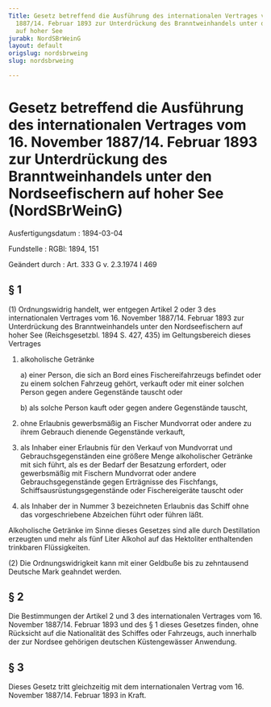 ```yaml
---
Title: Gesetz betreffend die Ausführung des internationalen Vertrages vom 16. November
  1887/14. Februar 1893 zur Unterdrückung des Branntweinhandels unter den Nordseefischern
  auf hoher See
jurabk: NordSBrWeinG
layout: default
origslug: nordsbrweing
slug: nordsbrweing

---
```


# Gesetz betreffend die Ausführung des internationalen Vertrages vom 16. November 1887/14. Februar 1893 zur Unterdrückung des Branntweinhandels unter den Nordseefischern auf hoher See (NordSBrWeinG)

Ausfertigungsdatum
:   1894-03-04

Fundstelle
:   RGBl: 1894, 151

Geändert durch
:   Art. 333 G v. 2.3.1974 I 469

## § 1

(1) Ordnungswidrig handelt, wer entgegen Artikel 2 oder 3 des
internationalen Vertrages vom 16. November 1887/14. Februar 1893 zur
Unterdrückung des Branntweinhandels unter den Nordseefischern auf
hoher See (Reichsgesetzbl. 1894 S. 427, 435) im Geltungsbereich dieses
Vertrages

1.  alkoholische Getränke

    a)  einer Person, die sich an Bord eines Fischereifahrzeugs befindet oder
        zu einem solchen Fahrzeug gehört, verkauft oder mit einer solchen
        Person gegen andere Gegenstände tauscht oder


    b)  als solche Person kauft oder gegen andere Gegenstände tauscht,





2.  ohne Erlaubnis gewerbsmäßig an Fischer Mundvorrat oder andere zu ihrem
    Gebrauch dienende Gegenstände verkauft,


3.  als Inhaber einer Erlaubnis für den Verkauf von Mundvorrat und
    Gebrauchsgegenständen eine größere Menge alkoholischer Getränke mit
    sich führt, als es der Bedarf der Besatzung erfordert, oder
    gewerbsmäßig mit Fischern Mundvorrat oder andere Gebrauchsgegenstände
    gegen Erträgnisse des Fischfangs, Schiffsausrüstungsgegenstände oder
    Fischereigeräte tauscht oder


4.  als Inhaber der in Nummer 3 bezeichneten Erlaubnis das Schiff ohne das
    vorgeschriebene Abzeichen führt oder führen läßt.



Alkoholische Getränke im Sinne dieses Gesetzes sind alle durch
Destillation erzeugten und mehr als fünf Liter Alkohol auf das
Hektoliter enthaltenden trinkbaren Flüssigkeiten.

(2) Die Ordnungswidrigkeit kann mit einer Geldbuße bis zu zehntausend
Deutsche Mark geahndet werden.

## § 2

Die Bestimmungen der Artikel 2 und 3 des internationalen Vertrages vom
16\. November 1887/14. Februar 1893 und des § 1 dieses Gesetzes finden,
ohne Rücksicht auf die Nationalität des Schiffes oder Fahrzeugs, auch
innerhalb der zur Nordsee gehörigen deutschen Küstengewässer
Anwendung.

## § 3

Dieses Gesetz tritt gleichzeitig mit dem internationalen Vertrag vom
16\. November 1887/14. Februar 1893 in Kraft.


